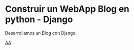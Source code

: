# Construir un WebApp Blog en python - Django

Desarrollamos un Blog con Django.

<a href="">AA</a>

